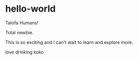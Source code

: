 # hello-world

Talofa Humans!

Total newbie.

This is so exciting and I can't wait to learn and explore more.

love drinking koko 
